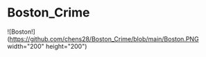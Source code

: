 # Boston_Crime

![Boston!](https://github.com/chens28/Boston_Crime/blob/main/Boston.PNG width="200" height="200")
